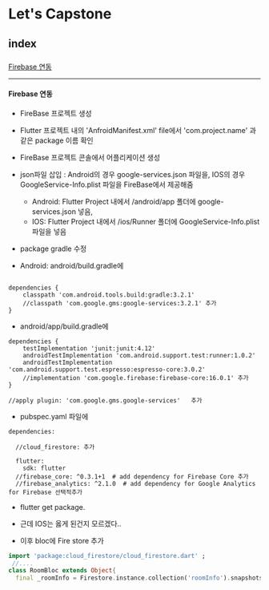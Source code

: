 # Let's Capstone
## index
### 
[Firebase 연동](#Firebase-연동)  

----
#### Firebase 연동
- FireBase 프로젝트 생성
- Flutter 프로젝트 내의 'AnfroidManifest.xml' file에서 'com.project.name' 과 같은 package 이름 확인
- FireBase 프로젝트 콘솔에서 어플리케이션 생성
- json파일 삽입 : Android의 경우 google-services.json 파일을, IOS의 경우 GoogleService-Info.plist 파일을 FireBase에서 제공해줌
    - Android: Flutter Project 내에서 /android/app 폴더에 google-services.json 넣음, 
    - IOS: Flutter Project 내에서 /ios/Runner 폴더에 GoogleService-Info.plist 파일을 넣음
- package gradle 수정    

- Android: android/build.gradle에 
~~~  

dependencies {
    classpath 'com.android.tools.build:gradle:3.2.1'
    //classpath 'com.google.gms:google-services:3.2.1' 추가
}
~~~    
    
- android/app/build.gradle에      

~~~
dependencies {
    testImplementation 'junit:junit:4.12'
    androidTestImplementation 'com.android.support.test:runner:1.0.2'
    androidTestImplementation 'com.android.support.test.espresso:espresso-core:3.0.2'
    //implementation 'com.google.firebase:firebase-core:16.0.1' 추가
}

//apply plugin: 'com.google.gms.google-services'   추가

~~~

- pubspec.yaml 파일에
~~~
dependencies:

  //cloud_firestore: 추가

  flutter:
    sdk: flutter
  //firebase_core: ^0.3.1+1  # add dependency for Firebase Core 추가
  //firebase_analytics: ^2.1.0  # add dependency for Google Analytics for Firebase 선택적추가

~~~

- flutter get package.
- 근데 IOS는 옳게 된건지 모르겠다..

- 이후 bloc에 Fire store 추가
~~~Dart
import 'package:cloud_firestore/cloud_firestore.dart' ;
 //....
class RoomBloc extends Object{
  final _roomInfo = Firestore.instance.collection('roomInfo').snapshots() ;
~~~

